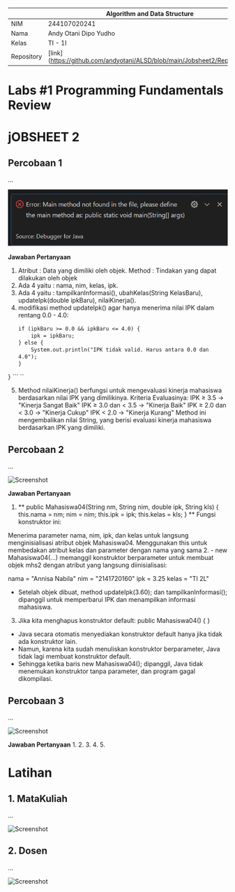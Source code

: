 |  | Algorithm and Data Structure |
|--|--|
| NIM |  244107020241|
| Nama |  Andy Otani Dipo Yudho |
| Kelas | TI - 1I |
| Repository | [link] (https://github.com/andyotani/ALSD/blob/main/Jobsheet2/Reportt.md) |

# Labs #1 Programming Fundamentals Review
# jOBSHEET 2

## Percobaan 1

...

![Screenshot](img1.png)

**Jawaban Pertanyaan**
1. Atribut : Data yang dimiliki oleh objek. Method : Tindakan yang dapat dilakukan oleh objek
2. Ada 4 yaitu : nama, nim, kelas, ipk. 
3. Ada 4 yaitu : tampilkanInformasi(), ubahKelas(String KelasBaru), updateIpk(double ipkBaru), nilaiKinerja().
4. modifikasi method updateIpk() agar hanya menerima nilai IPK dalam rentang 0.0 - 4.0:
    ```void updateIpk(double ipkBaru) {
    if (ipkBaru >= 0.0 && ipkBaru <= 4.0) {
        ipk = ipkBaru;
    } else {
        System.out.println("IPK tidak valid. Harus antara 0.0 dan 4.0");
    }
}
```     ``

5. Method nilaiKinerja() berfungsi untuk mengevaluasi kinerja mahasiswa berdasarkan nilai IPK yang dimilikinya.
Kriteria Evaluasinya: 
IPK ≥ 3.5 → "Kinerja Sangat Baik"
IPK ≥ 3.0 dan < 3.5 → "Kinerja Baik"
IPK ≥ 2.0 dan < 3.0 → "Kinerja Cukup"
IPK < 2.0 → "Kinerja Kurang"
Method ini mengembalikan nilai String, yang berisi evaluasi kinerja mahasiswa berdasarkan IPK yang dimiliki.


## Percobaan 2

...

![Screenshot](img2.png)

**Jawaban Pertanyaan**
1.  **  public Mahasiswa04(String nm, String nim, double ipk, String kls) {
    this.nama = nm;
    nim = nim;
    this.ipk = ipk;
    this.kelas = kls;
}
**
Fungsi konstruktor ini:

Menerima parameter nama, nim, ipk, dan kelas untuk langsung menginisialisasi atribut objek Mahasiswa04.
Menggunakan this untuk membedakan atribut kelas dan parameter dengan nama yang sama
2. - new Mahasiswa04(...) memanggil konstruktor berparameter untuk membuat objek mhs2 dengan atribut yang langsung diinisialisasi:

nama = "Annisa Nabila"
nim = "2141720160"
ipk = 3.25
kelas = "TI 2L"
- Setelah objek dibuat, method updateIpk(3.60); dan tampilkanInformasi(); dipanggil untuk memperbarui IPK dan menampilkan informasi mahasiswa. 
3. Jika kita menghapus konstruktor default: public Mahasiswa04() { }
- Java secara otomatis menyediakan konstruktor default hanya jika tidak ada konstruktor lain.
- Namun, karena kita sudah menuliskan konstruktor berparameter, Java tidak lagi membuat konstruktor default.
- Sehingga ketika baris new Mahasiswa04(); dipanggil, Java tidak menemukan konstruktor tanpa parameter, dan program gagal dikompilasi.



##  Percobaan 3

...

![Screenshot](img3.png)

**Jawaban Pertanyaan**
1. 
2. 
3. 
4. 
5. 


# Latihan
## 1. MataKuliah
...

![Screenshot](.png)

## 2. Dosen
...

![Screenshot](.png)